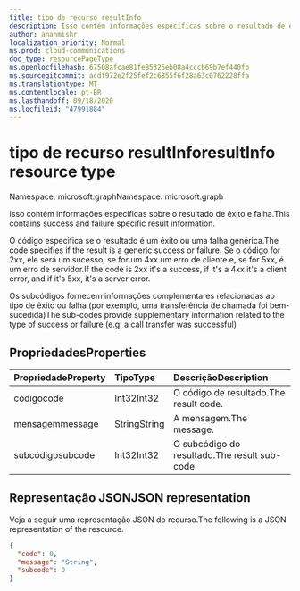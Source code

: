 ```yaml
---
title: tipo de recurso resultInfo
description: Isso contém informações específicas sobre o resultado de êxito e falha.
author: ananmishr
localization_priority: Normal
ms.prod: cloud-communications
doc_type: resourcePageType
ms.openlocfilehash: 67508afcae81fe85326eb08a4cccb69b7ef440fb
ms.sourcegitcommit: acdf972e2f25fef2c6855f6f28a63c0762228ffa
ms.translationtype: MT
ms.contentlocale: pt-BR
ms.lasthandoff: 09/18/2020
ms.locfileid: "47991884"
---
```

# <a name="resultinfo-resource-type"></a><span data-ttu-id="16946-103">tipo de recurso resultInfo</span><span class="sxs-lookup"><span data-stu-id="16946-103">resultInfo resource type</span></span>

<span data-ttu-id="16946-104">Namespace: microsoft.graph</span><span class="sxs-lookup"><span data-stu-id="16946-104">Namespace: microsoft.graph</span></span>

<span data-ttu-id="16946-105">Isso contém informações específicas sobre o resultado de êxito e falha.</span><span class="sxs-lookup"><span data-stu-id="16946-105">This contains success and failure specific result information.</span></span> 

<span data-ttu-id="16946-106">O código especifica se o resultado é um êxito ou uma falha genérica.</span><span class="sxs-lookup"><span data-stu-id="16946-106">The code specifies if the result is a generic success or failure.</span></span> <span data-ttu-id="16946-107">Se o código for 2xx, ele será um sucesso, se for um 4xx um erro de cliente e, se for 5xx, é um erro de servidor.</span><span class="sxs-lookup"><span data-stu-id="16946-107">If the code is 2xx it's a success, if it's a 4xx it's a client error, and if it's 5xx, it's a server error.</span></span>

<span data-ttu-id="16946-108">Os subcódigos fornecem informações complementares relacionadas ao tipo de êxito ou falha (por exemplo, uma transferência de chamada foi bem-sucedida)</span><span class="sxs-lookup"><span data-stu-id="16946-108">The sub-codes provide supplementary information related to the type of success or failure (e.g. a call transfer was successful)</span></span>


## <a name="properties"></a><span data-ttu-id="16946-109">Propriedades</span><span class="sxs-lookup"><span data-stu-id="16946-109">Properties</span></span>

| <span data-ttu-id="16946-110">Propriedade</span><span class="sxs-lookup"><span data-stu-id="16946-110">Property</span></span> | <span data-ttu-id="16946-111">Tipo</span><span class="sxs-lookup"><span data-stu-id="16946-111">Type</span></span>   | <span data-ttu-id="16946-112">Descrição</span><span class="sxs-lookup"><span data-stu-id="16946-112">Description</span></span>          |
| :------- | :----- | :------------------  |
| <span data-ttu-id="16946-113">código</span><span class="sxs-lookup"><span data-stu-id="16946-113">code</span></span>     | <span data-ttu-id="16946-114">Int32</span><span class="sxs-lookup"><span data-stu-id="16946-114">Int32</span></span> | <span data-ttu-id="16946-115">O código de resultado.</span><span class="sxs-lookup"><span data-stu-id="16946-115">The result code.</span></span>     |
| <span data-ttu-id="16946-116">mensagem</span><span class="sxs-lookup"><span data-stu-id="16946-116">message</span></span>  | <span data-ttu-id="16946-117">String</span><span class="sxs-lookup"><span data-stu-id="16946-117">String</span></span> | <span data-ttu-id="16946-118">A mensagem.</span><span class="sxs-lookup"><span data-stu-id="16946-118">The message.</span></span>         |
| <span data-ttu-id="16946-119">subcódigo</span><span class="sxs-lookup"><span data-stu-id="16946-119">subcode</span></span>  | <span data-ttu-id="16946-120">Int32</span><span class="sxs-lookup"><span data-stu-id="16946-120">Int32</span></span> | <span data-ttu-id="16946-121">O subcódigo do resultado.</span><span class="sxs-lookup"><span data-stu-id="16946-121">The result sub-code.</span></span> |

## <a name="json-representation"></a><span data-ttu-id="16946-122">Representação JSON</span><span class="sxs-lookup"><span data-stu-id="16946-122">JSON representation</span></span>

<span data-ttu-id="16946-123">Veja a seguir uma representação JSON do recurso.</span><span class="sxs-lookup"><span data-stu-id="16946-123">The following is a JSON representation of the resource.</span></span>

<!-- {
  "blockType": "resource",
  "optionalProperties": [

  ],
  "@odata.type": "microsoft.graph.resultInfo"
}-->
```json
{
  "code": 0,
  "message": "String",
  "subcode": 0
}
```

<!-- uuid: 8fcb5dbc-d5aa-4681-8e31-b001d5168d79
2015-10-25 14:57:30 UTC -->
<!--
{
  "type": "#page.annotation",
  "description": "resultInfo resource",
  "keywords": "",
  "section": "documentation",
  "tocPath": "",
  "suppressions": []
}
-->

